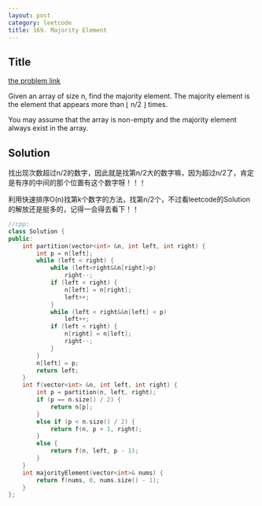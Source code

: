 ```yaml
---
layout: post
category: leetcode
title: 169. Majority Element
---
```

## Title
[the problem link](https://leetcode.com/problems/majority-element/solution/)

Given an array of size n, find the majority element. The majority element is the element that appears more than ⌊ n/2 ⌋ times.

You may assume that the array is non-empty and the majority element always exist in the array.


## Solution
找出现次数超过n/2的数字，因此就是找第n/2大的数字嘛，因为超过n/2了，肯定是有序的中间的那个位置有这个数字呀！！！

利用快速排序O(n)找第k个数字的方法，找第n/2个，不过看leetcode的Solution的解放还是挺多的，记得一会得去看下！！

```c++
//cpp:
class Solution {
public:
	int partition(vector<int> &n, int left, int right) {
		int p = n[left];
		while (left < right) {
			while (left<right&&n[right]>p)
				right--;
			if (left < right) {
				n[left] = n[right];
				left++;
			}
			while (left < right&&n[left] < p)
				left++;
			if (left < right) {
				n[right] = n[left];
				right--;
			}
		}
		n[left] = p;
		return left;
	}
	int f(vector<int> &n, int left, int right) {
		int p = partition(n, left, right);
		if (p == n.size() / 2) {
			return n[p];
		}
		else if (p < n.size() / 2) {
			return f(n, p + 1, right);
		}
		else {
			return f(n, left, p - 1);
		}
	}
	int majorityElement(vector<int>& nums) {
		return f(nums, 0, nums.size() - 1);
	}
};
```
